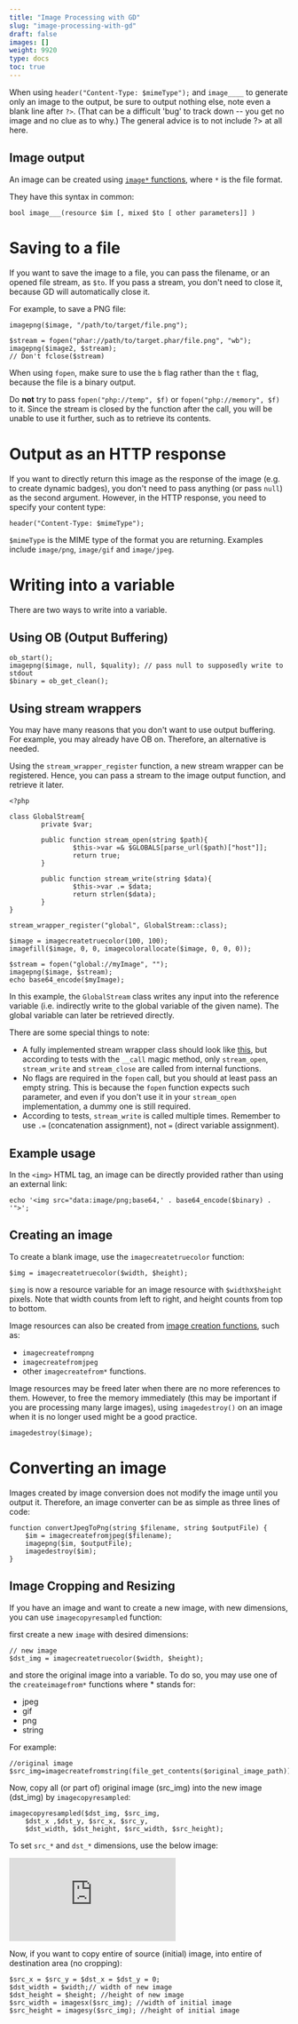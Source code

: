 ```yaml
---
title: "Image Processing with GD"
slug: "image-processing-with-gd"
draft: false
images: []
weight: 9920
type: docs
toc: true
---
```


When using `header("Content-Type: $mimeType");` and `image____` to generate only an image to the output, be sure to output nothing else, note even a blank line after `?>`.  (That can be a difficult 'bug' to track down -- you get no image and no clue as to why.)  The general advice is to not include ?> at all here.

## Image output
An image can be created using [`image*` functions][1], where `*` is the file format.

They have this syntax in common:

    bool image___(resource $im [, mixed $to [ other parameters]] )

# Saving to a file
If you want to save the image to a file, you can pass the filename, or an opened file stream, as `$to`. If you pass a stream, you don't need to close it, because GD will automatically close it.

For example, to save a PNG file:

    imagepng($image, "/path/to/target/file.png");

    $stream = fopen("phar://path/to/target.phar/file.png", "wb");
    imagepng($image2, $stream);
    // Don't fclose($stream)

When using `fopen`, make sure to use the `b` flag rather than the `t` flag, because the file is a binary output.

Do **not** try to pass `fopen("php://temp", $f)` or `fopen("php://memory", $f)` to it. Since the stream is closed by the function after the call, you will be unable to use it further, such as to retrieve its contents.

# Output as an HTTP response
If you want to directly return this image as the response of the image (e.g. to create dynamic badges), you don't need to pass anything (or pass `null`) as the second argument. However, in the HTTP response, you need to specify your content type:

    header("Content-Type: $mimeType");

`$mimeType` is the MIME type of the format you are returning. Examples include `image/png`, `image/gif` and `image/jpeg`.

# Writing into a variable
There are two ways to write into a variable.

## Using OB (Output Buffering)
    ob_start();
    imagepng($image, null, $quality); // pass null to supposedly write to stdout
    $binary = ob_get_clean();

## Using stream wrappers
You may have many reasons that you don't want to use output buffering. For example, you may already have OB on. Therefore, an alternative is needed.

Using the `stream_wrapper_register` function, a new stream wrapper can be registered. Hence, you can pass a stream to the image output function, and retrieve it later.

    <?php
    
    class GlobalStream{
            private $var;
    
            public function stream_open(string $path){
                    $this->var =& $GLOBALS[parse_url($path)["host"]];
                    return true;
            }
    
            public function stream_write(string $data){
                    $this->var .= $data;
                    return strlen($data);
            }
    }
    
    stream_wrapper_register("global", GlobalStream::class);
    
    $image = imagecreatetruecolor(100, 100);
    imagefill($image, 0, 0, imagecolorallocate($image, 0, 0, 0));
    
    $stream = fopen("global://myImage", "");
    imagepng($image, $stream);
    echo base64_encode($myImage);

In this example, the `GlobalStream` class writes any input into the reference variable (i.e. indirectly write to the global variable of the given name). The global variable can later be retrieved directly.

There are some special things to note:
* A fully implemented stream wrapper class should look like [this][2], but according to tests with the `__call` magic method, only `stream_open`, `stream_write` and `stream_close` are called from internal functions.
* No flags are required in the `fopen` call, but you should at least pass an empty string. This is because the `fopen` function expects such parameter, and even if you don't use it in your `stream_open` implementation, a dummy one is still required.
* According to tests, `stream_write` is called multiple times. Remember to use `.=` (concatenation assignment), not `=` (direct variable assignment).

## Example usage
In the `<img>` HTML tag, an image can be directly provided rather than using an external link:

    echo '<img src="data:image/png;base64,' . base64_encode($binary) . '">';

  [1]: http://php.net/manual/en/function.imagepng.php#refsect1-function.imagepng-seealso
  [2]: http://php.net/manual/en/stream.streamwrapper.example-1.php

## Creating an image
To create a blank image, use the `imagecreatetruecolor` function:

    $img = imagecreatetruecolor($width, $height);

`$img` is now a resource variable for an image resource with `$width`x`$height` pixels. Note that width counts from left to right, and height counts from top to bottom.

Image resources can also be created from [image creation functions][1], such as:
* `imagecreatefrompng`
* `imagecreatefromjpeg`
* other `imagecreatefrom*` functions.

Image resources may be freed later when there are no more references to them. However, to free the memory immediately (this may be important if you are processing many large images), using `imagedestroy()` on an image when it is no longer used might be a good practice.

    imagedestroy($image);

# Converting an image
Images created by image conversion does not modify the image until you output it. Therefore, an image converter can be as simple as three lines of code:

    function convertJpegToPng(string $filename, string $outputFile) {
        $im = imagecreatefromjpeg($filename);
        imagepng($im, $outputFile);
        imagedestroy($im);
    }

  [1]: http://php.net/manual/en/ref.image.php

## Image Cropping and Resizing
If you have an image and want to create a new image, with new dimensions, you can use `imagecopyresampled` function:

first create a new `image` with desired dimensions:

    // new image
    $dst_img = imagecreatetruecolor($width, $height);

and store the original image into a variable. To do so, you may use one of the `createimagefrom*` functions where * stands for:

 - jpeg
 - gif
 - png
 - string

For example:

    //original image
    $src_img=imagecreatefromstring(file_get_contents($original_image_path));

Now, copy all (or part of) original image (src_img) into the new image (dst_img) by `imagecopyresampled`:

    imagecopyresampled($dst_img, $src_img, 
        $dst_x ,$dst_y, $src_x, $src_y, 
        $dst_width, $dst_height, $src_width, $src_height);

To set `src_*` and `dst_*` dimensions, use the below image:

[![enter image description here][1]][1]

Now, if you want to copy entire of source (initial) image, into entire of destination area (no cropping):

    $src_x = $src_y = $dst_x = $dst_y = 0;
    $dst_width = $width;// width of new image
    $dst_height = $height; //height of new image
    $src_width = imagesx($src_img); //width of initial image
    $src_height = imagesy($src_img); //height of initial image

  [1]: http://i.stack.imgur.com/6MFxN.jpg



